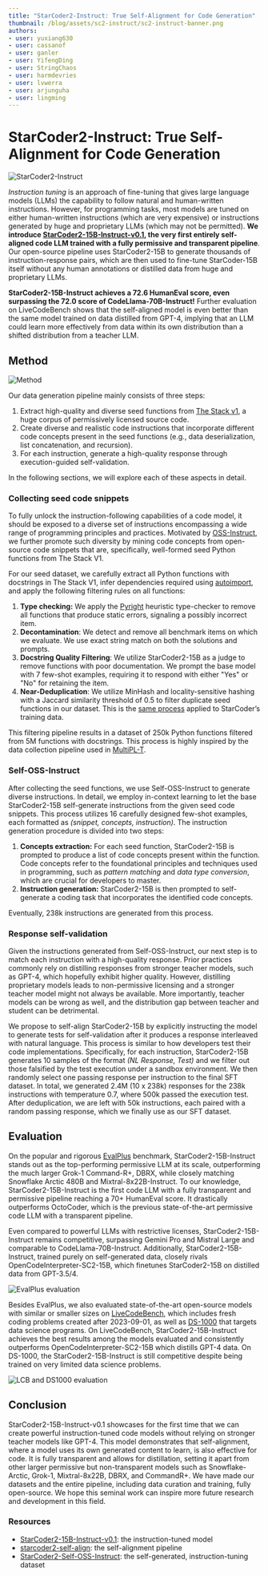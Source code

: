 ```yaml
---
title: "StarCoder2-Instruct: True Self-Alignment for Code Generation" 
thumbnail: /blog/assets/sc2-instruct/sc2-instruct-banner.png
authors:
- user: yuxiang630
- user: cassanof
- user: ganler
- user: YifengDing
- user: StringChaos
- user: harmdevries
- user: lvwerra
- user: arjunguha
- user: lingming
---
```


# StarCoder2-Instruct: True Self-Alignment for Code Generation

<div class="flex items-center justify-center">
<img src="https://huggingface.co/datasets/bigcode/starcoder2-instruct-assets/resolve/main/banner.png" alt="StarCoder2-Instruct">
</div>

*Instruction tuning* is an approach of fine-tuning that gives large language models (LLMs) the capability to follow natural and human-written instructions. However, for programming tasks, most models are tuned on either human-written instructions (which are very expensive) or instructions generated by huge and proprietary LLMs (which may not be permitted). **We introduce [StarCoder2-15B-Instruct-v0.1](https://huggingface.co/bigcode/starcoder2-15b-instruct-v0.1), the very first entirely self-aligned code LLM trained with a fully permissive and transparent pipeline**. Our open-source pipeline uses StarCoder2-15B to generate thousands of instruction-response pairs, which are then used to fine-tune StarCoder-15B itself without any human annotations or distilled data from huge and proprietary LLMs.

**StarCoder2-15B-Instruct achieves a 72.6 HumanEval score, even surpassing the 72.0 score of CodeLlama-70B-Instruct!** Further evaluation on LiveCodeBench shows that the self-aligned model is even better than the same model trained on data distilled from GPT-4, implying that an LLM could learn more effectively from data within its own distribution than a shifted distribution from a teacher LLM.

## Method

<div class="flex items-center justify-center">
<img src="https://huggingface.co/datasets/bigcode/starcoder2-instruct-assets/resolve/main/method.png" alt="Method">
</div>

Our data generation pipeline mainly consists of three steps:

1. Extract high-quality and diverse seed functions from [The Stack v1](https://huggingface.co/datasets/bigcode/the-stack), a huge corpus of permissively licensed source code.
2. Create diverse and realistic code instructions that incorporate different code concepts present in the seed functions (e.g., data deserialization, list concatenation, and recursion).
3. For each instruction, generate a high-quality response through execution-guided self-validation.

In the following sections, we will explore each of these aspects in detail.

### Collecting seed code snippets

To fully unlock the instruction-following capabilities of a code model, it should be exposed to a diverse set of instructions encompassing a wide range of programming principles and practices. Motivated by [OSS-Instruct](https://github.com/ise-uiuc/magicoder), we further promote such diversity by mining code concepts from open-source code snippets that are, specifically, well-formed seed Python functions from The Stack V1.

For our seed dataset, we carefully extract all Python functions with docstrings in The Stack V1, infer dependencies required using [autoimport](https://lyz-code.github.io/autoimport/), and apply the following filtering rules on all functions:

1. **Type checking:** We apply the [Pyright](https://github.com/microsoft/pyright) heuristic type-checker to remove all functions that produce static errors, signaling a possibly incorrect item.
2. **Decontamination**: We detect and remove all benchmark items on which we evaluate. We use exact string match on both the solutions and prompts.
3. **Docstring Quality Filtering**: We utilize StarCoder2-15B as a judge to remove functions with poor documentation. We prompt the base model with 7 few-shot examples, requiring it to respond with either "Yes" or "No" for retaining the item.
4. **Near-Deduplication**: We utilize MinHash and locality-sensitive hashing with a Jaccard similarity threshold of 0.5 to filter duplicate seed functions in our dataset. This is the [same process](https://huggingface.co/blog/dedup) applied to StarCoder’s training data.

This filtering pipeline results in a dataset of 250k Python functions filtered from 5M functions with docstrings. This process is highly inspired by the data collection pipeline used in [MultiPL-T](https://huggingface.co/datasets/nuprl/MultiPL-T).

### Self-OSS-Instruct

After collecting the seed functions, we use Self-OSS-Instruct to generate diverse instructions. In detail, we employ in-context learning to let the base StarCoder2-15B self-generate instructions from the given seed code snippets. This process utilizes 16 carefully designed few-shot examples, each formatted as *(snippet, concepts, instruction)*. The instruction generation procedure is divided into two steps:

1. **Concepts extraction:** For each seed function, StarCoder2-15B is prompted to produce a list of code concepts present within the function. Code concepts refer to the foundational principles and techniques used in programming, such as *pattern matching* and *data type conversion*, which are crucial for developers to master.
2. **Instruction generation:** StarCoder2-15B is then prompted to self-generate a coding task that incorporates the identified code concepts.

Eventually, 238k instructions are generated from this process.

### Response self-validation

Given the instructions generated from Self-OSS-Instruct, our next step is to match each instruction with a high-quality response. Prior practices commonly rely on distilling responses from stronger teacher models, such as GPT-4, which hopefully exhibit higher quality. However, distilling proprietary models leads to non-permissive licensing and a stronger teacher model might not always be available. More importantly, teacher models can be wrong as well, and the distribution gap between teacher and student can be detrimental.

We propose to self-align StarCoder2-15B by explicitly instructing the model to generate tests for self-validation after it produces a response interleaved with natural language. This process is similar to how developers test their code implementations. Specifically, for each instruction, StarCoder2-15B generates 10 samples of the format *(NL Response, Test)* and we filter out those falsified by the test execution under a sandbox environment. We then randomly select one passing response per instruction to the final SFT dataset. In total, we generated 2.4M (10 x 238k) responses for the 238k instructions with temperature 0.7, where 500k passed the execution test. After deduplication, we are left with 50k instructions, each paired with a random passing response, which we finally use as our SFT dataset.

## Evaluation

On the popular and rigorous [EvalPlus](https://github.com/evalplus/evalplus) benchmark, StarCoder2-15B-Instruct stands out as the top-performing permissive LLM at its scale, outperforming the much larger Grok-1 Command-R+, DBRX, while closely matching Snowflake Arctic 480B and Mixtral-8x22B-Instruct. To our knowledge, StarCoder2-15B-Instruct is the first code LLM with a fully transparent and permissive pipeline reaching a 70+ HumanEval score. It drastically outperforms OctoCoder, which is the previous state-of-the-art permissive code LLM with a transparent pipeline.

Even compared to powerful LLMs with restrictive licenses, StarCoder2-15B-Instruct remains competitive, surpassing Gemini Pro and Mistral Large and comparable to CodeLlama-70B-Instruct. Additionally, StarCoder2-15B-Instruct, trained purely on self-generated data, closely rivals OpenCodeInterpreter-SC2-15B, which finetunes StarCoder2-15B on distilled data from GPT-3.5/4.

<div class="flex items-center justify-center">
<img src="https://huggingface.co/datasets/bigcode/starcoder2-instruct-assets/resolve/main/evalplus.png" alt="EvalPlus evaluation">
</div>

Besides EvalPlus, we also evaluated state-of-the-art open-source models with similar or smaller sizes on [LiveCodeBench](https://livecodebench.github.io), which includes fresh coding problems created after 2023-09-01, as well as [DS-1000](https://ds1000-code-gen.github.io) that targets data science programs. On LiveCodeBench, StarCoder2-15B-Instruct achieves the best results among the models evaluated and consistently outperforms OpenCodeInterpreter-SC2-15B which distills GPT-4 data. On DS-1000, the StarCoder2-15B-Instruct is still competitive despite being trained on very limited data science problems.

<div class="flex items-center justify-center">
<img src="https://huggingface.co/datasets/bigcode/starcoder2-instruct-assets/resolve/main/lcb-ds1000.png" alt="LCB and DS1000 evaluation">
</div>

## Conclusion

StarCoder2-15B-Instruct-v0.1 showcases for the first time that we can create powerful instruction-tuned code models without relying on stronger teacher models like GPT-4. This model demonstrates that self-alignment, where a model uses its own generated content to learn, is also effective for code. It is fully transparent and allows for distillation, setting it apart from other larger permissive but non-transparent models such as Snowflake-Arctic, Grok-1, Mixtral-8x22B, DBRX, and CommandR+. We have made our datasets and the entire pipeline, including data curation and training, fully open-source. We hope this seminal work can inspire more future research and development in this field.

### Resources

- [StarCoder2-15B-Instruct-v0.1](https://huggingface.co/bigcode/starcoder2-15b-instruct-v0.1): the instruction-tuned model
- [starcoder2-self-align](https://github.com/bigcode-project/starcoder2-self-align): the self-alignment pipeline
- [StarCoder2-Self-OSS-Instruct](https://huggingface.co/datasets/bigcode/self-oss-instruct-sc2-exec-filter-50k/): the self-generated, instruction-tuning dataset
